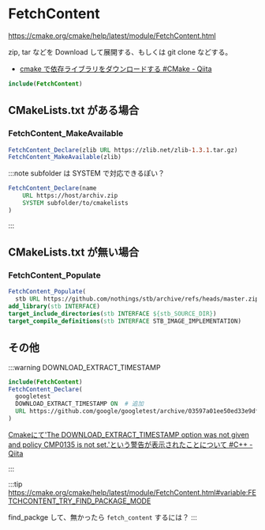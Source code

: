# FetchContent

https://cmake.org/cmake/help/latest/module/FetchContent.html

zip, tar などを Download して展開する、もしくは git clone などする。

- [cmake で依存ライブラリをダウンロードする #CMake - Qiita](https://qiita.com/ousttrue/items/4fa7a786a6c51e9f11f0)

```cmake
include(FetchContent)
```

## CMakeLists.txt がある場合

### FetchContent_MakeAvailable

```cmake
FetchContent_Declare(zlib URL https://zlib.net/zlib-1.3.1.tar.gz)
FetchContent_MakeAvailable(zlib)
```

:::note
subfolder は SYSTEM で対応できるぽい？

```cmake
FetchContent_Declare(name 
    URL https://host/archiv.zip
    SYSTEM subfolder/to/cmakelists
)
```

:::

## CMakeLists.txt が無い場合

### FetchContent_Populate

```cmake
FetchContent_Populate(
  stb URL https://github.com/nothings/stb/archive/refs/heads/master.zip)
add_library(stb INTERFACE)
target_include_directories(stb INTERFACE ${stb_SOURCE_DIR})
target_compile_definitions(stb INTERFACE STB_IMAGE_IMPLEMENTATION)
```

## その他

:::warning
DOWNLOAD_EXTRACT_TIMESTAMP

```cmake
include(FetchContent)
FetchContent_Declare(
  googletest
  DOWNLOAD_EXTRACT_TIMESTAMP ON  # 追加
  URL https://github.com/google/googletest/archive/03597a01ee50ed33e9dfd640b249b4be3799d395.zip
)
```

[Cmakeにて'The DOWNLOAD_EXTRACT_TIMESTAMP option was not given and policy CMP0135 is not set.'という警告が表示されたことについて #C++ - Qiita](https://qiita.com/kai-tokei/items/ecab1a2c78f8bb3cfe1f)

:::

:::tip
https://cmake.org/cmake/help/latest/module/FetchContent.html#variable:FETCHCONTENT_TRY_FIND_PACKAGE_MODE

find_packge して、無かったら `fetch_content` するには？
:::
